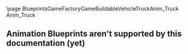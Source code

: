 \page BlueprintsGameFactoryGameBuildableVehicleTruckAnim_Truck Anim_Truck
## Animation Blueprints aren't supported by this documentation (yet)
